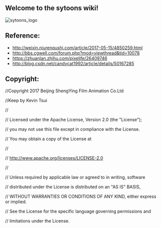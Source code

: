 Welcome to the sytoons wiki!
----
![sytoons_logo](https://github.com/iceprincefounder/sytoons/blob/master/docs/images/sytoons_logo.png)


Reference:
----
* http://weixin.niurenqushi.com/article/2017-05-15/4850259.html
* http://bbs.cgwell.com/forum.php?mod=viewthread&tid=10078
* https://zhuanlan.zhihu.com/pixelife/26409746
* http://blog.csdn.net/candycat1992/article/details/50167285

Copyright:
----
//Copyright 2017 Beijing ShengYing Film Animation Co.Ltd

//Keep by Kevin Tsui

//

//   Licensed under the Apache License, Version 2.0 (the "License");

//   you may not use this file except in compliance with the License.

//   You may obtain a copy of the License at

//

//       http://www.apache.org/licenses/LICENSE-2.0

//

//   Unless required by applicable law or agreed to in writing, software

//   distributed under the License is distributed on an "AS IS" BASIS,

//   WITHOUT WARRANTIES OR CONDITIONS OF ANY KIND, either express or implied.

//   See the License for the specific language governing permissions and

//   limitations under the License.
